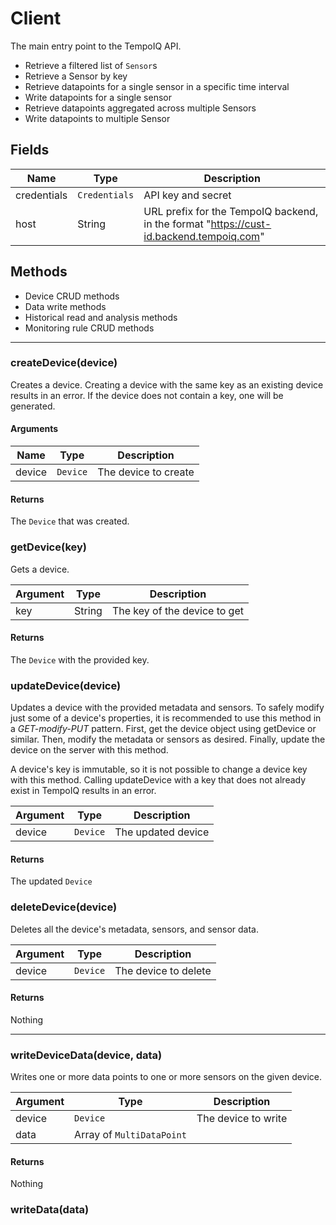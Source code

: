 # Client

The main entry point to the TempoIQ API.


 * Retrieve a filtered list of `Sensor`s
 * Retrieve a Sensor by key
 * Retrieve datapoints for a single sensor in a specific time interval
 * Write datapoints for a single sensor
 * Retrieve datapoints aggregated across multiple Sensors
 * Write datapoints to multiple Sensor

## Fields

| Name | Type | Description |
|------|------|-------------|
| credentials | `Credentials` | API key and secret |
| host | String | URL prefix for the TempoIQ backend, in the format "https://cust-id.backend.tempoiq.com" |

## Methods

* Device CRUD methods
* Data write methods
* Historical read and analysis methods
* Monitoring rule CRUD methods

---

### createDevice(device)
Creates a device. Creating a device with the same key as an existing device
results in an error. If the device does not contain a key, one will be
generated.

#### Arguments

| Name | Type | Description |
| -------- | ---- | ----------- |
| device | `Device` | The device to create |

#### Returns
The `Device` that was created.


### getDevice(key)
Gets a device.

| Argument | Type | Description |
| -------- | ---- | ----------- |
| key | String | The key of the device to get |

#### Returns
The `Device` with the provided key.


### updateDevice(device)
Updates a device with the provided metadata and sensors. To safely modify just
some of a device's properties, it is recommended to use this method in a
*GET-modify-PUT* pattern. First, get the device object using getDevice or
similar. Then, modify the metadata or sensors as desired. Finally, update the
device on the server with this method.

A device's key is immutable, so it is not possible to change a device
key with this method. Calling updateDevice with a key that does not already
exist in TempoIQ results in an error.

| Argument | Type | Description |
| -------- | ---- | ----------- |
| device | `Device` | The updated device |

#### Returns
The updated `Device`


### deleteDevice(device)
Deletes all the device's metadata, sensors, and sensor data.

| Argument | Type | Description |
| -------- | ---- | ----------- |
| device | `Device` | The device to delete |

#### Returns
Nothing

---

### writeDeviceData(device, data)
Writes one or more data points to one or more sensors on the given device.

| Argument | Type | Description |
| -------- | ---- | ----------- |
| device | `Device` | The device to write |
| data | Array of `MultiDataPoint` |

#### Returns
Nothing


### writeData(data)
